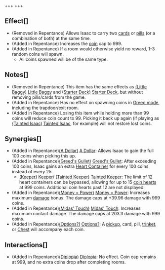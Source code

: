 +++
+++

Effect[]
--------


* (Removed in Repentance) Allows Isaac to carry two [cards](/wiki/Cards_and_Runes "Cards and Runes") or [pills](/wiki/Pills "Pills") (or a combination of both) at the same time.
* (Added in Repentance) Increases the [coin](/wiki/Coin "Coin") cap to 999.
* (Added in Repentance) If a room would otherwise yield no reward, 1-3 random coins will spawn.
	+ All coins spawned will be of the same type.


Notes[]
-------


* (Removed in Repentance) This item has the same effects as [(Little Baggy)](/wiki/Little_Baggy "Little Baggy") [Little Baggy](/wiki/Little_Baggy "Little Baggy") and [(Starter Deck)](/wiki/Starter_Deck "Starter Deck") [Starter Deck](/wiki/Starter_Deck "Starter Deck"), but without removing pills/cards from the game.
* (Added in Repentance) Has no effect on spawning coins in [Greed mode](/wiki/Greed_mode "Greed mode"), including the trapdoor/exit room.
* (Added in Repentance) Losing this item while holding more than 99 coins will reduce coin count to 99. Picking it back up again (if playing as [(Tainted Isaac)](/wiki/Tainted_Isaac "Tainted Isaac") [Tainted Isaac](/wiki/Tainted_Isaac "Tainted Isaac"), for example) will not restore lost coins.


Synergies[]
-----------


* (Added in Repentance)[(A Dollar)](/wiki/A_Dollar "A Dollar") [A Dollar](/wiki/A_Dollar "A Dollar"): Allows Isaac to gain the full 100 coins when picking this up.
* (Added in Repentance)[(Greed's Gullet)](/wiki/Greed%27s_Gullet "Greed's Gullet") [Greed's Gullet](/wiki/Greed%27s_Gullet "Greed's Gullet"): After exceeding 100 coins, Isaac gains an extra [Heart Container](/wiki/Health#Red_Heart_Containers "Health") for every 100 coins instead of every 25.
	+ [(Keeper)](/wiki/Keeper "Keeper") [Keeper](/wiki/Keeper "Keeper")/ [(Tainted Keeper)](/wiki/Tainted_Keeper "Tainted Keeper") [Tainted Keeper](/wiki/Tainted_Keeper "Tainted Keeper"): The limit of 12 heart containers can be bypassed, allowing for up to 15 [coin hearts](/wiki/Health#Coin_Hearts "Health") at 999 coins. Additional coin hearts past 12 are not displayed.
* (Added in Repentance)[(Money = Power)](/wiki/Money_%3D_Power "Money = Power") [Money = Power](/wiki/Money_%3D_Power "Money = Power"): Increases maximum [damage](/wiki/Damage "Damage") bonus. The damage caps at +39.96 damage with 999 coins.
* (Added in Repentance)[(Midas' Touch)](/wiki/Midas%27_Touch "Midas' Touch") [Midas' Touch](/wiki/Midas%27_Touch "Midas' Touch"): Increases maximum contact damage. The damage caps at 203.3 damage with 999 coins.
* (Added in Repentance)[(Options?)](/wiki/Options%3F "Options?") [Options?](/wiki/Options%3F "Options?"): A [pickup](/wiki/Pickup "Pickup"), card, pill, [trinket](/wiki/Trinket "Trinket"), or [Chest](/wiki/Chests "Chests") will accompany each coin.


Interactions[]
--------------


* (Added in Repentance)[(Diplopia)](/wiki/Diplopia "Diplopia") [Diplopia](/wiki/Diplopia "Diplopia"): No effect. Coin cap remains at 999, and no extra coins drop after completing rooms.


